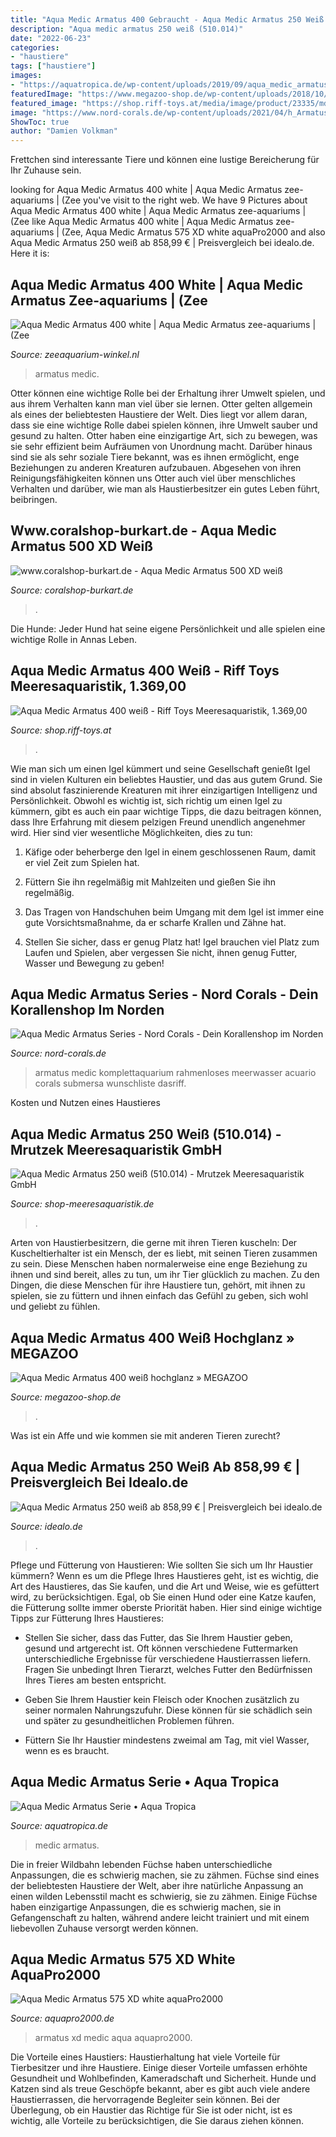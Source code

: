 ```yaml
---
title: "Aqua Medic Armatus 400 Gebraucht - Aqua Medic Armatus 250 Weiß (510.014)"
description: "Aqua medic armatus 250 weiß (510.014)"
date: "2022-06-23"
categories:
- "haustiere"
tags: ["haustiere"]
images:
- "https://aquatropica.de/wp-content/uploads/2019/09/aqua_medic_armatus_serie_aquarium.jpg"
featuredImage: "https://www.megazoo-shop.de/wp-content/uploads/2018/10/Armatus-1-818x818.png"
featured_image: "https://shop.riff-toys.at/media/image/product/23335/md/aqua-medic-armatus-400-weiss~5.png"
image: "https://www.nord-corals.de/wp-content/uploads/2021/04/h_Armatusseries_15301091170.jpg"
ShowToc: true
author: "Damien Volkman"
---
```



Frettchen sind interessante Tiere und können eine lustige Bereicherung für Ihr Zuhause sein.

	

		
looking for Aqua Medic Armatus 400 white | Aqua Medic Armatus zee-aquariums | (Zee you've visit to the right web. We have 9 Pictures about Aqua Medic Armatus 400 white | Aqua Medic Armatus zee-aquariums | (Zee like Aqua Medic Armatus 400 white | Aqua Medic Armatus zee-aquariums | (Zee, Aqua Medic Armatus 575 XD white aquaPro2000 and also Aqua Medic Armatus 250 weiß ab 858,99 € | Preisvergleich bei idealo.de. Here it is:
		
    
## Aqua Medic Armatus 400 White | Aqua Medic Armatus Zee-aquariums | (Zee

<img loading=lazy src="https://zeeaquarium-winkel.nl/content/Products/Aqua-Medic-Armatus-400-white.jpg" onerror="this.onerror=null;this.src='https://tse2.mm.bing.net/th?id=OIP.5B8pxCxVdETSOxdGO3Sp4gAAAA&amp;pid=15.1';" alt="Aqua Medic Armatus 400 white | Aqua Medic Armatus zee-aquariums | (Zee">

_Source: zeeaquarium-winkel.nl_

>armatus medic. 

	

Otter können eine wichtige Rolle bei der Erhaltung ihrer Umwelt spielen, und aus ihrem Verhalten kann man viel über sie lernen.
Otter gelten allgemein als eines der beliebtesten Haustiere der Welt. Dies liegt vor allem daran, dass sie eine wichtige Rolle dabei spielen können, ihre Umwelt sauber und gesund zu halten. Otter haben eine einzigartige Art, sich zu bewegen, was sie sehr effizient beim Aufräumen von Unordnung macht. Darüber hinaus sind sie als sehr soziale Tiere bekannt, was es ihnen ermöglicht, enge Beziehungen zu anderen Kreaturen aufzubauen. Abgesehen von ihren Reinigungsfähigkeiten können uns Otter auch viel über menschliches Verhalten und darüber, wie man als Haustierbesitzer ein gutes Leben führt, beibringen.

    
## Www.coralshop-burkart.de - Aqua Medic Armatus 500 XD Weiß

<img loading=lazy src="https://coralshop-burkart.de/images/product_images/info_images/aqua-medic-armatus-xd-series-meerwasser-komplettaquarium9.jpg" onerror="this.onerror=null;this.src='https://tse2.mm.bing.net/th?id=OIP.Gyj1Srvpw8tuOTIU2bOO7wAAAA&amp;pid=15.1';" alt="www.coralshop-burkart.de - Aqua Medic Armatus 500 XD weiß">

_Source: coralshop-burkart.de_

>. 

	

Die Hunde: Jeder Hund hat seine eigene Persönlichkeit und alle spielen eine wichtige Rolle in Annas Leben.

    
## Aqua Medic Armatus 400 Weiß - Riff Toys Meeresaquaristik, 1.369,00

<img loading=lazy src="https://shop.riff-toys.at/media/image/product/23335/md/aqua-medic-armatus-400-weiss~5.png" onerror="this.onerror=null;this.src='https://tse1.mm.bing.net/th?id=OIP.fI0SMsx9Z4YRFQKzNHhv0gAAAA&amp;pid=15.1';" alt="Aqua Medic Armatus 400 weiß - Riff Toys Meeresaquaristik, 1.369,00">

_Source: shop.riff-toys.at_

>. 

	

Wie man sich um einen Igel kümmert und seine Gesellschaft genießt
Igel sind in vielen Kulturen ein beliebtes Haustier, und das aus gutem Grund. Sie sind absolut faszinierende Kreaturen mit ihrer einzigartigen Intelligenz und Persönlichkeit. Obwohl es wichtig ist, sich richtig um einen Igel zu kümmern, gibt es auch ein paar wichtige Tipps, die dazu beitragen können, dass Ihre Erfahrung mit diesem pelzigen Freund unendlich angenehmer wird. Hier sind vier wesentliche Möglichkeiten, dies zu tun:
1) Käfige oder beherberge den Igel in einem geschlossenen Raum, damit er viel Zeit zum Spielen hat.

2) Füttern Sie ihn regelmäßig mit Mahlzeiten und gießen Sie ihn regelmäßig.

3) Das Tragen von Handschuhen beim Umgang mit dem Igel ist immer eine gute Vorsichtsmaßnahme, da er scharfe Krallen und Zähne hat.

4) Stellen Sie sicher, dass er genug Platz hat! Igel brauchen viel Platz zum Laufen und Spielen, aber vergessen Sie nicht, ihnen genug Futter, Wasser und Bewegung zu geben!

    
## Aqua Medic Armatus Series - Nord Corals - Dein Korallenshop Im Norden

<img loading=lazy src="https://www.nord-corals.de/wp-content/uploads/2021/04/h_Armatusseries_15301091170.jpg" onerror="this.onerror=null;this.src='https://tse4.mm.bing.net/th?id=OIP.XRV-Dj9phtCO8STWj6Mu1AHaHZ&amp;pid=15.1';" alt="Aqua Medic Armatus Series - Nord Corals - Dein Korallenshop im Norden">

_Source: nord-corals.de_

>armatus medic komplettaquarium rahmenloses meerwasser acuario corals submersa wunschliste dasriff. 

	

Kosten und Nutzen eines Haustieres

    
## Aqua Medic Armatus 250 Weiß (510.014) - Mrutzek Meeresaquaristik GmbH

<img loading=lazy src="https://www.shop-meeresaquaristik.de/images/product_images/popup_images/21726_2.jpg" onerror="this.onerror=null;this.src='https://tse4.mm.bing.net/th?id=OIP.1pTXJqa5KB9P-gbb2KPZ-AHaHa&amp;pid=15.1';" alt="Aqua Medic Armatus 250 weiß (510.014) - Mrutzek Meeresaquaristik GmbH">

_Source: shop-meeresaquaristik.de_

>. 

	

Arten von Haustierbesitzern, die gerne mit ihren Tieren kuscheln:
Der Kuscheltierhalter ist ein Mensch, der es liebt, mit seinen Tieren zusammen zu sein. Diese Menschen haben normalerweise eine enge Beziehung zu ihnen und sind bereit, alles zu tun, um ihr Tier glücklich zu machen. Zu den Dingen, die diese Menschen für ihre Haustiere tun, gehört, mit ihnen zu spielen, sie zu füttern und ihnen einfach das Gefühl zu geben, sich wohl und geliebt zu fühlen.

    
## Aqua Medic Armatus 400 Weiß Hochglanz » MEGAZOO

<img loading=lazy src="https://www.megazoo-shop.de/wp-content/uploads/2018/10/Armatus-1-818x818.png" onerror="this.onerror=null;this.src='https://tse4.mm.bing.net/th?id=OIP.F7zzBS44dN10qXQQZzsEdwHaHa&amp;pid=15.1';" alt="Aqua Medic Armatus 400 weiß hochglanz » MEGAZOO">

_Source: megazoo-shop.de_

>. 

	

Was ist ein Affe und wie kommen sie mit anderen Tieren zurecht?

    
## Aqua Medic Armatus 250 Weiß Ab 858,99 € | Preisvergleich Bei Idealo.de

<img loading=lazy src="https://cdn.idealo.com/folder/Product/200157/2/200157255/s1_produktbild_max/aqua-medic-armatus-250-weiss.jpg" onerror="this.onerror=null;this.src='https://tse1.mm.bing.net/th?id=OIP.3mPV6II8qzQFfiQyT_4DcgHaHa&amp;pid=15.1';" alt="Aqua Medic Armatus 250 weiß ab 858,99 € | Preisvergleich bei idealo.de">

_Source: idealo.de_

>. 

	

Pflege und Fütterung von Haustieren: Wie sollten Sie sich um Ihr Haustier kümmern?
Wenn es um die Pflege Ihres Haustieres geht, ist es wichtig, die Art des Haustieres, das Sie kaufen, und die Art und Weise, wie es gefüttert wird, zu berücksichtigen. Egal, ob Sie einen Hund oder eine Katze kaufen, die Fütterung sollte immer oberste Priorität haben. Hier sind einige wichtige Tipps zur Fütterung Ihres Haustieres:
- Stellen Sie sicher, dass das Futter, das Sie Ihrem Haustier geben, gesund und artgerecht ist. Oft können verschiedene Futtermarken unterschiedliche Ergebnisse für verschiedene Haustierrassen liefern. Fragen Sie unbedingt Ihren Tierarzt, welches Futter den Bedürfnissen Ihres Tieres am besten entspricht.

- Geben Sie Ihrem Haustier kein Fleisch oder Knochen zusätzlich zu seiner normalen Nahrungszufuhr. Diese können für sie schädlich sein und später zu gesundheitlichen Problemen führen.

- Füttern Sie Ihr Haustier mindestens zweimal am Tag, mit viel Wasser, wenn es es braucht.

    
## Aqua Medic Armatus Serie • Aqua Tropica

<img loading=lazy src="https://aquatropica.de/wp-content/uploads/2019/09/aqua_medic_armatus_serie_aquarium.jpg" onerror="this.onerror=null;this.src='https://tse3.mm.bing.net/th?id=OIP.CH7pI2XfUDQb9nwrwbwTgwHaHa&amp;pid=15.1';" alt="Aqua Medic Armatus Serie • Aqua Tropica">

_Source: aquatropica.de_

>medic armatus. 

	

Die in freier Wildbahn lebenden Füchse haben unterschiedliche Anpassungen, die es schwierig machen, sie zu zähmen.
Füchse sind eines der beliebtesten Haustiere der Welt, aber ihre natürliche Anpassung an einen wilden Lebensstil macht es schwierig, sie zu zähmen. Einige Füchse haben einzigartige Anpassungen, die es schwierig machen, sie in Gefangenschaft zu halten, während andere leicht trainiert und mit einem liebevollen Zuhause versorgt werden können.

    
## Aqua Medic Armatus 575 XD White AquaPro2000

<img loading=lazy src="https://www.aquapro2000.de/media/catalog/product/cache/5/image/1c6643041eecd79b11d8bbe3fbef5504/a/r/armatus_575_unterschrank_xd.jpg" onerror="this.onerror=null;this.src='https://tse3.mm.bing.net/th?id=OIP.RmuuRZIZqyKR_uczAqDW0AHaHa&amp;pid=15.1';" alt="Aqua Medic Armatus 575 XD white aquaPro2000">

_Source: aquapro2000.de_

>armatus xd medic aqua aquapro2000. 

	

Die Vorteile eines Haustiers:
Haustierhaltung hat viele Vorteile für Tierbesitzer und ihre Haustiere. Einige dieser Vorteile umfassen erhöhte Gesundheit und Wohlbefinden, Kameradschaft und Sicherheit. Hunde und Katzen sind als treue Geschöpfe bekannt, aber es gibt auch viele andere Haustierrassen, die hervorragende Begleiter sein können. Bei der Überlegung, ob ein Haustier das Richtige für Sie ist oder nicht, ist es wichtig, alle Vorteile zu berücksichtigen, die Sie daraus ziehen können.

